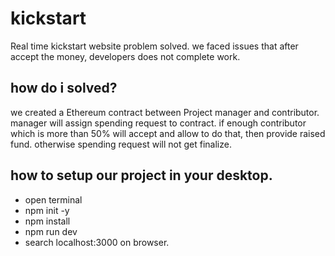 # kickstart
Real time kickstart website problem solved.
we faced issues that after accept the money, developers does not complete work.

how do i solved?
----------------
we created a Ethereum contract between Project manager and contributor. manager will assign spending request to contract.
if enough contributor which is more than 50% will accept and allow to do that, then provide raised fund. otherwise spending request will not get finalize.

how to setup our project in your desktop.
-----------------------------------------
- open terminal
- npm init -y
- npm install
- npm run dev
- search localhost:3000 on browser.
